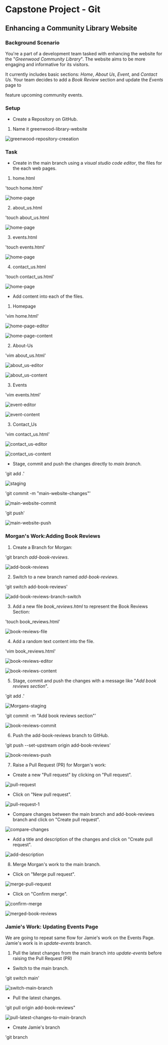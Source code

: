# Capstone Project - Git

## Enhancing a Community Library Website

### Background Scenario

You're a part of a development team tasked with enhancing the website for the "*Greenwood Community Library*". The website aims to be more engaging and informative for its visitors.

It currently includes basic sections: *Home*, *About Us*, *Event*, and *Contact Us*. Your team decides to add a *Book Review* section and update the *Events* page to 

feature upcoming community events.


### Setup

- Create a Repository on GitHub.

1. Name it greenwood-library-website

![greenwood-repository-creeation](greenwood-repo.JPG)

### Task 

- Create in the main branch using a *visual studio code editor*, the files for the each web pages.

1. home.html

'touch home.html'

![home-page](home.JPG)

2. about_us.html

'touch about_us.html

![home-page](about_us.JPG)

3. events.html

'touch events.html'

![home-page](events.JPG)

4. contact_us.html

'touch contact_us.html'

![home-page](contact_us.JPG)

- Add content into each of the files.

1. Homepage

'vim home.html'

![home-page-editor](home-editor.JPG)

![home-page-content](homepage-content.JPG)


2. About-Us

'vim about_us.html'

![about_us-editor](about_us-editor.JPG)

![about_us-content](about_us-content.JPG)


3. Events

'vim events.html'

![event-editor](event-editor.JPG)

![event-content](event-content.JPG)


3. Contact_Us

'vim contact_us.html'

![contact_us-editor](contact_us-editor.JPG)

![contact_us-content](contact_us-content.JPG)


- Stage, commit and push the changes directly to *main branch*.

'git add .'

![staging](main-website-changes.JPG)

'git commit -m "main-website-changes"'

![main-website-commit](main-website-commit.JPG)

'git push'

![main-website-push](main-website-push.JPG)


### Morgan's Work:Adding Book Reviews

1. Create a Branch for Morgan:

'git branch *add-book-reviews*.

![add-book-reviews](morgan-branch.JPG)

2. Switch to a new branch named *add-book-reviews*.

'git switch add-book-reviews'

![add-book-reviews-branch-switch](add-book-reviews-switch.JPG)

3. Add a new file *book_reviews.html* to represent the Book Reviews Section:

'touch book_reviews.html'

![book-reviews-file](book-reviews.JPG)


4. Add a random text content into the file. 

'vim book_reviews.html'

![book-reviews-editor](book-reviews-editor.JPG)

![book-reviews-content](book-reviews-content.JPG)


5. Stage, commit and push the changes with a message like "*Add book reviews section*".

'git add .'

![Morgans-staging](book-reviews-changes.JPG)

'git commit -m "Add book reviews section"'

![book-reviews-commit](book-reviews-commit.JPG)

6. Push the add-book-reviews branch to GitHub.

'git push --set-upstream origin add-book-reviews'

![book-reviews-push](book-reviews-push.JPG)


7. Raise a Pull Request (PR) for Morgan's work:

- Create a new "Pull request" by clicking on "Pull request".

![pull-request](Pull-request.JPG)

- Click on "New pull request".

![pull-request-1](Pull-request-1.JPG)

- Compare changes between the main branch and add-book-reviews branch and click on "Create pull request".

![compare-changes](compare-changes.JPG)

- Add a title and description of the changes and click on "Create pull request".

![add-description](changes-review.JPG)

8. Merge Morgan's work to the main branch.

- Click on "Merge pull request".

![merge-pull-request](merge-pr.JPG)

- Click on "Confirm merge".

![confirm-merge](confirm-merge.JPG)

![merged-book-reviews](merged-request.JPG)


### Jamie's Work: Updating Events Page

We are going to repeat same flow for Jamie's work on the Events Page. Jamie's work is in *update-events* branch.

1. Pull the latest changes from the main branch into *update-events* before raising the Pull Request (PR)

- Switch to the main branch.

'git switch main'

![switch-main-branch](branch-switch-main.JPG)

- Pull the latest changes.

'git pull origin add-book-reviews"

![pull-latest-changes-to-main-branch](pull-changes.JPG)

- Create Jamie's branch

'git branch 
